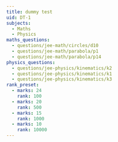 ```yaml
---
title: dummy test
uid: DT-1
subjects:
  - Maths
  - Physics
maths_questions:
  - questions/jee-math/circles/d10
  - questions/jee-math/parabola/p1
  - questions/jee-math/parabola/p14
physics_questions:
  - questions/jee-physics/kinematics/k2
  - questions/jee-physics/kinematics/k1
  - questions/jee-physics/kinematics/k3
rank_preset:
  - marks: 24
    rank: 100
  - marks: 20
    rank: 500
  - marks: 15
    rank: 1000
  - marks: 10
    rank: 10000
---
```


